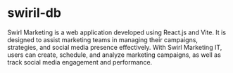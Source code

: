 # swiril-db
Swirl Marketing is a web application developed using React.js and Vite. It is designed to assist marketing teams in managing their campaigns, strategies, and social media presence effectively. With Swirl Marketing IT, users can create, schedule, and analyze marketing campaigns, as well as track social media engagement and performance.
